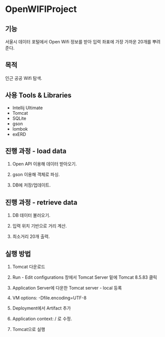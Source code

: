 # OpenWIFIProject
 
## 기능

서울시 데이터 포털에서 Open Wifi 정보를 받아 입력 좌표에 가장 가까운 20개를 뿌려준다.

## 목적

인근 공공 Wifi 탐색.

## 사용 Tools & Libraries
 - Intellij Ultimate
 - Tomcat
 - SQLite
 - gson
 - lombok
 - exERD

## 진행 과정 - load data

1. Open API 이용해 데이터 받아오기.

2. gson 이용해 객체로 파싱.

3. DB에 저장/업데이트.

## 진행 과정 - retrieve data

1. DB 데이터 불러오기.

2. 입력 위치 기반으로 거리 계산.

3. 최소거리 20개 출력.

## 실행 방법

1. Tomcat 다운로드

2. Run - Edit configurations 창에서 Tomcat Server 밑에 Tomcat 8.5.83 클릭

3. Application Server에 다운한 Tomcat server - local 등록

4. VM options: -Dfile.encoding=UTF-8

5. Deployment에서 Artifact 추가

6. Application context: / 로 수정.

7. Tomcat으로 실행
